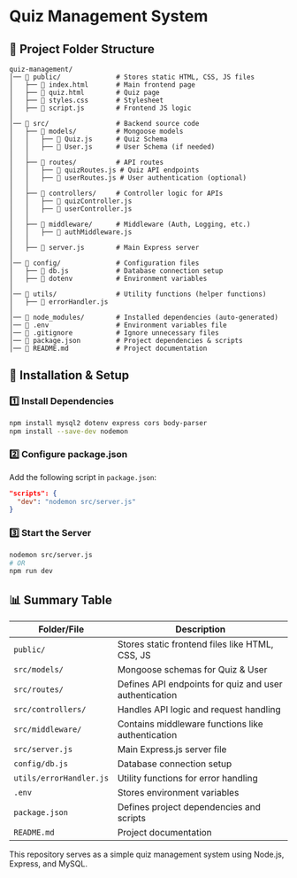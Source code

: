 # Quiz Management System

## 📂 Project Folder Structure
```
quiz-management/
│── 📂 public/              # Stores static HTML, CSS, JS files
│   ├── 📜 index.html       # Main frontend page
│   ├── 📜 quiz.html        # Quiz page
│   ├── 📜 styles.css       # Stylesheet
│   ├── 📜 script.js        # Frontend JS logic
│
│── 📂 src/                 # Backend source code
│   ├── 📂 models/          # Mongoose models
│   │   ├── 📜 Quiz.js      # Quiz Schema
│   │   ├── 📜 User.js      # User Schema (if needed)
│   │
│   ├── 📂 routes/          # API routes
│   │   ├── 📜 quizRoutes.js # Quiz API endpoints
│   │   ├── 📜 userRoutes.js # User authentication (optional)
│   │
│   ├── 📂 controllers/     # Controller logic for APIs
│   │   ├── 📜 quizController.js  
│   │   ├── 📜 userController.js  
│   │
│   ├── 📂 middleware/      # Middleware (Auth, Logging, etc.)
│   │   ├── 📜 authMiddleware.js
│   │
│   ├── 📜 server.js        # Main Express server
│
│── 📂 config/              # Configuration files
│   ├── 📜 db.js            # Database connection setup
│   ├── 📜 dotenv           # Environment variables
│
│── 📂 utils/               # Utility functions (helper functions)
│   ├── 📜 errorHandler.js  
│
│── 📂 node_modules/        # Installed dependencies (auto-generated)
│── 📜 .env                 # Environment variables file
│── 📜 .gitignore           # Ignore unnecessary files
│── 📜 package.json         # Project dependencies & scripts
│── 📜 README.md            # Project documentation
```

## 🚀 Installation & Setup

### 1️⃣ Install Dependencies
```sh
npm install mysql2 dotenv express cors body-parser
npm install --save-dev nodemon
```

### 2️⃣ Configure package.json
Add the following script in `package.json`:
```json
"scripts": {
  "dev": "nodemon src/server.js"
}
```

### 3️⃣ Start the Server
```sh
nodemon src/server.js
# OR
npm run dev
```

## 📊 Summary Table
| Folder/File | Description |
|------------|-------------|
| `public/` | Stores static frontend files like HTML, CSS, JS |
| `src/models/` | Mongoose schemas for Quiz & User |
| `src/routes/` | Defines API endpoints for quiz and user authentication |
| `src/controllers/` | Handles API logic and request handling |
| `src/middleware/` | Contains middleware functions like authentication |
| `src/server.js` | Main Express.js server file |
| `config/db.js` | Database connection setup |
| `utils/errorHandler.js` | Utility functions for error handling |
| `.env` | Stores environment variables |
| `package.json` | Defines project dependencies and scripts |
| `README.md` | Project documentation |

This repository serves as a simple quiz management system using Node.js, Express, and MySQL.
